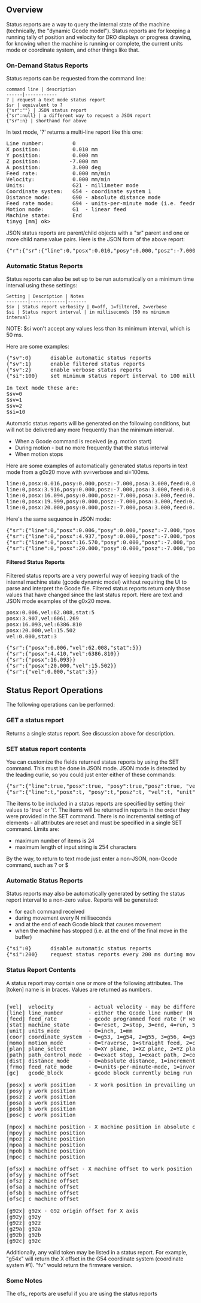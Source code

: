 ## Overview
Status reports are a way to query the internal state of the machine (technically, the "dynamic Gcode model"). Status reports are for keeping a running tally of position and velocity for DRO displays or progress drawing, for knowing when the machine is running or complete, the current units mode or coordinate system, and other things like that.

### On-Demand Status Reports
Status reports can be requested from the command line:

	command line | description
	------|------------
	? | request a text mode status report
	$sr | equivalent to ?
	{"sr":""} | JSON status report
	{"sr":null} | a different way to request a JSON report
	{"sr":n} | shorthand for above

In text mode, '?' returns a multi-line report like this one:
<pre>
Line number:         0
X position:          0.010 mm
Y position:          0.000 mm
Z position:         -7.000 mm
A position:          3.000 deg
Feed rate:           0.000 mm/min
Velocity:            0.000 mm/min
Units:               G21 - millimeter mode
Coordinate system:   G54 - coordinate system 1
Distance mode:       G90 - absolute distance mode
Feed rate mode:      G94 - units-per-minute mode (i.e. feedrate mode)
Motion mode:         G1  - linear feed
Machine state:       End
tinyg [mm] ok> 
</pre>

JSON status reports are parent/child objects with a "sr" parent and one or more child name:value pairs. Here is the JSON form of the above report:
<pre>
{"r":{"sr":{"line":0,"posx":0.010,"posy":0.000,"posz":-7.000,"posa":3.000,"feed":0.000,"vel":0.000,"unit":1,"coor":1,"dist":0,"frmo":0,"momo":1,"stat":3},"f":[1,0,9,588]}}
</pre>

### Automatic Status Reports
Status reports can also be set up to be run automatically on a minimum time interval using these settings:

	Setting | Description | Notes
	--------|-------------|-------
	$sv | Status report verbosity | 0=off, 1=filtered, 2=verbose
	$si | Status report interval | in milliseconds (50 ms minimum interval)

NOTE: $si won't accept any values less than its minimum interval, which is 50 ms.

Here are some examples:
<pre>
{"sv":0}      disable automatic status reports
{"sv":1}      enable filtered status reports
{"sv":2}      enable verbose status reports
{"si":100}    set minimum status report interval to 100 milliseconds

In text mode these are:
$sv=0
$sv=1
$sv=2
$si=10
</pre>

Automatic status reports will be generated on the following conditions, but will not be delivered any more frequently than the minimum interval.
* When a Gcode command is received (e.g. motion start)
* During motion - but no more frequently that the status interval
* When motion stops

Here are some examples of automatically generated status reports in text mode from a g0x20 move with sv=verbose and si=100ms. 
<pre>
line:0,posx:0.016,posy:0.000,posz:-7.000,posa:3.000,feed:0.000,vel:61.987,unit:1,coor:1,dist:0,frmo:0,momo:0,stat:5
line:0,posx:3.916,posy:0.000,posz:-7.000,posa:3.000,feed:0.000,vel:6059.247,unit:1,coor:1,dist:0,frmo:0,momo:0,stat:5
line:0,posx:16.094,posy:0.000,posz:-7.000,posa:3.000,feed:0.000,vel:6384.680,unit:1,coor:1,dist:0,frmo:0,momo:0,stat:5
line:0,posx:19.999,posy:0.000,posz:-7.000,posa:3.000,feed:0.000,vel:61.988,unit:1,coor:1,dist:0,frmo:0,momo:0,stat:5
line:0,posx:20.000,posy:0.000,posz:-7.000,posa:3.000,feed:0.000,vel:0.000,unit:1,coor:1,dist:0,frmo:0,momo:0,stat:3
</pre>

Here's the same sequence in JSON mode:
<pre>
{"sr":{"line":0,"posx":0.006,"posy":0.000,"posz":-7.000,"posa":3.000,"feed":0.000,"vel":62.008,"unit":1,"coor":1,"dist":0,"frmo":0,"momo":0,"stat":5}}
{"sr":{"line":0,"posx":4.937,"posy":0.000,"posz":-7.000,"posa":3.000,"feed":0.000,"vel":6681.347,"unit":1,"coor":1,"dist":0,"frmo":0,"momo":0,"stat":5}}
{"sr":{"line":0,"posx":16.570,"posy":0.000,"posz":-7.000,"posa":3.000,"feed":0.000,"vel":6061.269,"unit":1,"coor":1,"dist":0,"frmo":0,"momo":0,"stat":5}}
{"sr":{"line":0,"posx":20.000,"posy":0.000,"posz":-7.000,"posa":3.000,"feed":0.000,"vel":0.000,"unit":1,"coor":1,"dist":0,"frmo":0,"momo":0,"stat":3}}
</pre>

#### Filtered Status Reports
Filtered status reports are a very powerful way of keeping track of the internal machine state (gcode dynamic model) without requiring the UI to parse and interpret the Gcode file. Filtered status reports return only those values that have changed since the last status report. Here are text and JSON mode examples of the g0x20 move.

<pre>
posx:0.006,vel:62.008,stat:5
posx:3.907,vel:6061.269
posx:16.093,vel:6386.810
posx:20.000,vel:15.502
vel:0.000,stat:3
</pre>

<pre>
{"sr":{"posx":0.006,"vel":62.008,"stat":5}}
{"sr":{"posx":4.410,"vel":6386.810}}
{"sr":{"posx":16.093}}
{"sr":{"posx":20.000,"vel":15.502}}
{"sr":{"vel":0.000,"stat":3}}
</pre>


## Status Report Operations
The following operations can be performed: 

### GET a status report
Returns a single status report. See discussion above for description.

### SET status report contents
You can customize the fields returned status reports by using the SET command. This must be done in JSON mode. JSON mode is detected by the leading curlie, so you could just enter either of these commands:
<pre>
{"sr":{"line":true,"posx":true, "posy":true,"posz":true, "vel":true, "unit":true, "stat":true}}
{"sr":{"line":t,"posx":t, "posy":t,"posz":t, "vel":t, "unit":t, "stat":t}}    (shorter version of above)
</pre> 

The items to be included in a status reports are specified by setting their values to 'true' or 't'. The items will be returned in reports in the order they were provided in the SET command. There is no incremental setting of elements - all attributes are reset and must be specified in a single SET command. Limits are:
* maximum number of items is 24
* maximum length of input string is 254 characters

By the way, to return to text mode just enter a non-JSON, non-Gcode command, such as ? or $

### Automatic Status Reports
Status reports may also be automatically generated by setting the status report interval to a non-zero value. Reports will be generated:
 * for each command received
 * during movement every N milliseconds
 * and at the end of each Gcode block that causes movement
 * when the machine has stopped (i.e. at the end of the final move in the buffer)

<pre>
{"si":0}      disable automatic status reports
{"si":200}    request status reports every 200 ms during movement
</pre> 

### Status Report Contents
A status report may contain one or more of the following attributes. The [token] name is in braces. Values are returned as numbers. 
<pre>

[vel]  velocity           - actual velocity - may be different than programmed feed rate 
[line] line_number        - either the Gcode line number (N word), or the auto-generated line count if N's are no present 
[feed] feed_rate          - gcode programmed feed rate (F word) 
[stat] machine_state      - 0=reset, 2=stop, 3=end, 4=run, 5=hold, 6=homing 
[unit] units_mode         - 0=inch, 1=mm
[coor] coordinate_system  - 0=g53, 1=g54, 2=g55, 3=g56, 4=g57, 5=g58, 6=g59
[momo] motion_mode        - 0=traverse, 1=straight feed, 2=cw arc, 3=ccw arc
[plan] plane_select       - 0=XY plane, 1=XZ plane, 2=YZ plane
[path] path_control_mode  - 0=exact stop, 1=exact path, 2=continuous
[dist] distance_mode      - 0=absolute distance, 1=incremental distance
[frmo] feed_rate_mode     - 0=units-per-minute-mode, 1=inverse-time-mode
[gc]   gcode_block        - gcode block currently being run

[posx] x work position    - X work position in prevailing units (mm or inch) 
[posy] y work position
[posz] z work position
[posa] a work position
[posb] b work position
[posc] c work position

[mpox] x machine position - X machine position in absolute coordinates in mm units ONLY
[mpoy] y machine position
[mpoz] z machine position
[mpoa] a machine position
[mpob] b machine position
[mpoc] c machine position

[ofsx] x machine offset - X machine offset to work position in absolute coordinates in mm units ONLY
[ofsy] y machine offset
[ofsz] z machine offset
[ofsa] a machine offset
[ofsb] b machine offset
[ofsc] c machine offset

[g92x] g92x - G92 origin offset for X axis
[g92y] g92y
[g92z] g92z
[g29a] g92a
[g92b] g92b
[g92c] g92c
</pre> 
Additionally, any valid token may be listed in a status report. For example, "g54x" will return the X offset in the G54 coordinate system (coordinate system #1). "fv" would return the firmware version. 

### Some Notes
The ofs_ reports are useful if you are using the status reports 
